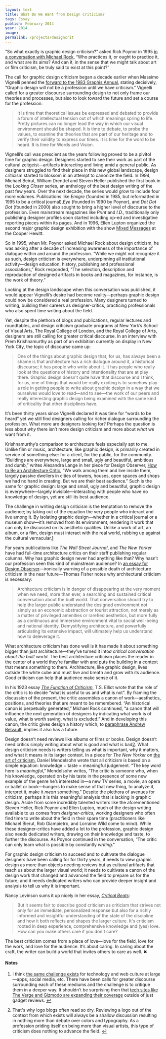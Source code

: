 ```yaml
---
layout: text
title: What Do We Want from Design Criticism?
tags: Essay
publish: February 2014
year: 2014
image:
permalink: /projects/designcrit
---
```


<p>“So what exactly is graphic design criticism?” asked Rick Poynor in 1995 <a href="http://2x4.org/ideas/7/what-is-this-thing-called-graphic-design-criticism/">in a conversation with Michael Rock</a>, “Who practices it, or ought to practice it, and what are its aims? And can it, in the sense that we might talk about art or film criticism, be truly said to exist at this point?”</p>
<p>The call for graphic design criticism began a decade earlier when Massimo Vignelli penned the <a href="http://dcrit.sva.edu/view/readingroom/1983-call-for-criticism/">forward to the 1983 Graphis Annual</a>, stating decisively, “Graphic design will not be a profession until we have criticism.” Vignelli called for a greater discourse surrounding design to not only frame our theories and processes, but also to look toward the future and set a course for the profession:</p>
<blockquote>
<p>It is time that theoretical issues be expressed and debated to provide a forum of intellectual tension out of which meanings spring to life. Pretty pictures can no longer lead the way in which our visual environment should be shaped. It is time to debate, to probe the values, to examine the theories that are part of our heritage and to verify their validity to express our times. It is time for the word to be heard. It is time for Words and Vision.</p>
</blockquote>
<p>Vignelli’s call was prescient as the years following proved to be a pivitol time for graphic design. Designers started to see their work as part of the cultural zeitgeist—artifacts interacting and living amid a general public. As designers struggled to find their place in this new global landscape, design criticism started to blossom in an attempt to canonize the field. In 1994, Michael Beirut, William Drenttel and Steven Heller published the first book in the <em>Looking Closer</em> series, an anthology of the best design writing of the past few years. Over the next decade, the series would grow to include four more volumes. Publications like <em>Emigre</em> (founded in 1985, but reformatted in 1995 to be a critical journal),<em>Eye</em> (founded in 1990 by Poynor), and <em>Dot Dot Dot</em> (founded in 2000) also sought to bring a higher level of discourse to the profession. Even mainstream magazines like <em>Print</em> and <em>I.D.</em>, traditionally only publishing designer profiles soon started including op-ed and investigative reporting pieces within its pages. And in 1996, Ellen Lupton organized the second major graphic design exhibition with the show <a href="http://elupton.com/2009/09/curatorial-project-x/">Mixed Messages</a> at the Cooper Hewitt.</p>
<p>So in 1995, when Mr. Poynor asked Michael Rock about design criticism, he was asking after a decade of increasing awareness of the importance of dialogue within and around the profession. “While we might not recognize it as such, design criticism is everywhere, underpinning all institutional activity—design education, history, publishing and professional associations,” Rock responded, “The selection, description and reproduction of designed artifacts in books and magazines, for instance, is the work of theory.”</p>
<p>Looking at the design landscape when this conversation was published, it would appear Vignelli’s desire had become reality—perhaps graphic design could now be considered a real profession. Many designers turned to writing, building their careers as designer-critics, practicing professionals who also spent time writing about the field.</p>
<p>Yet, despite the plethora of blogs and publications, regular lectures and roundtables, and design criticism graduate programs at New York’s School of Visual Arts, The Royal College of London, and the Royal College of Arts, designers are still calling for greater critical discourse. In an interview with Prem Krishnamurthy as part of an exhibition currently on display in New York City, the topic of discourse came up:</p>
<blockquote>
<p>One of the things about graphic design that, for us, has always been a shame is that architecture has a rich dialogue around it, a historical discourse; it has people who write about it. It has people who really look at the questions of history and intentionality that are at play there. Graphic design doesn't quite have that discourse and I think, for us, one of things that would be really exciting is to somehow play a role in getting people to write about graphic design in a way that we ourselves would love to read—and to see—the work of our peers and really interesting graphic design being examined with the same kind of criticality that other disciplines have.</p>
</blockquote>
<p>It’s been thirty years since Vignelli declared it was time for “words to be heard” yet we still find designers calling for richer dialogue surrounding the profession. What more are designers looking for? Perhaps the question is less about <em>why</em> there isn’t more design criticism and more about <em>what</em> we want from it.</p>
<p>Krishnamurthy’s comparison to architecture feels especially apt to me. Unlike film or music, architecture, like graphic design, is primarily created in service of something else: for a client, for the public, for the community. “Buildings are everywhere, large and small, ugly and beautiful, ambitious and dumb,” writes Alexandra Lange in her piece for Design Observer, <a href="http://places.designobserver.com/feature/how-to-be-an-architecture-critic/32278/">How to Be an Architecture Critic</a>, “We walk among them and live inside them, largely passive dwellers in cities of towers, houses, open spaces and shops we had no hand in creating. But we are their best audience.” Such is the same for graphic design: large and small, ugly and beautiful, graphic design is everywhere—largely invisible—interacting with people who have no knowledge of design, yet are still its best audience.</p>
<p>The challenge in writing design criticism is the temptation to remove the audience; by taking out of the equation the very people who interact and live among it. By isolating graphic design—whether in a critical journal or a museum show—it’s removed from its environment, rendering it work that can only be discussed on its aesthetic qualities. Unlike a work of art, an album, or a film, design must interact with the real world, rubbing up against the cultural vernacular.<a id="footnote-1-ref" class="footnote" href="#footnote-1">1</a></p>
<p>For years publications like <em>The Wall Street Journal</em>, and <em>The New Yorker</em> have had full-time architecture critics on their staff publishing regular columns. Why has graphic design never had anything like that? Why hasn’t our profession seen this kind of mainstream audience? In <a href="http://places.designobserver.com/feature/death-and-life-of-great-architecture-criticism/30448/">an essay for Design Observer</a>—ironically warning of a possible death of architecture criticism in the near future—Thomas Fisher notes why architectural criticism is necessary:</p>
<blockquote>
<p>Architecture criticism is in danger of disappearing at the very moment when we need, more than ever, a searching and sustained critical conversation about the built world. That conversation should try to help the larger public understand the designed environment not simply as an economic abstraction or tourist attraction, not merely as a matter of privileged amenities or rarefied aesthetics, but more fully as a continuous and immersive environment vital to social well-being and national identity. Demystifying architecture, and powerfully articulating its extensive impact, will ultimately help us understand how to deleverage it.</p>
</blockquote>
<p>What architecture criticism has done well is it has made it about something bigger than just architecture—they’ve turned it into<em>a critical conversation about the built world</em>. The best architecture criticism places the reader in the center of a world they’re familiar with and puts the building in a context that means something to them. Architecture, like graphic design, lives outside the white cube and must live and breath and grow with its audience. Good criticism can help that audience make sense of it.</p>
<p>In his 1923 essay <a href="http://www.google.com/books?id=sS7dxjpZh6cC&amp;lpg=PA68&amp;pg=PA68#v=onepage&amp;q&amp;f=false"><em>The Function of Criticism</em></a>, T.S. Elliot wrote that the role of the critic is to decide “what is useful to us and what is not”. By framing the discussion of the present, the critic assembles a canon of work—aesthetics, positions, and theories that are meant to be remembered. “An historical canon is perpetually generated,” Michael Rock continued, “a canon that will influence the next generation of designers by indicating what work is of value, what is worth saving, what is excluded.” And in developing this canon, the critic gives design a history which, to <a href="https://vimeo.com/album/2359892/video/66385792">paraphrase Andrew Belvault</a>, implies it also has a future.</p>
<p>Design doesn’t need reviews like albums or films or books. Design doesn’t need critics simply writing about what is good and what is bad<a id="footnote-2-ref" class="footnote" href="#footnote-2">2</a>. What design criticism needs is writers telling us what is important, why it matters, and what it means in its larger context. In a piece for <em>The New Yorker</em> on <a href="http://www.newyorker.com/online/blogs/books/2012/08/a-critics-manifesto.html">the art of criticism</a>, Daniel Mendelsohn wrote that all criticism is based on a simple equation: knowledge + taste = meaningful judgement. “The key word here is <em>meaningful</em>,” Mendelsohn writes, “The critic is someone who, when his knowledge, operated on by his taste in the presence of some new example of the genre he’s interested in—a new TV series, a movie, an opera or ballet or book—hungers to make sense of that new thing, to analyze it, interpret it, make it <em>mean</em> something.” Despite the plethora of avenues for criticism, perhaps it is this meaningful analysis that is lacking in graphic design. Aside from some incredibly talented writers like the aforementioned Steven Heller, Rick Poynor and Ellen Lupton, much of the design writing available to us comes from <em>designer-critics</em>, working designers who often find time to write about the field in their spare time (practitioners like Michael Bierut, Rob Giampietro, and Lorraine Wild come to mind). While these designer-critics have added a lot to the profession, graphic design also needs dedicated writers, drawing on their knowledge and taste, to further the discourse. As Poynor continued in the conversation, “The critic can only learn what is possible by constantly <em>writing</em>.”</p>
<p>For graphic design criticism to succeed and to cultivate the dialogue designers have been calling for for thirty years, it needs to view graphic design as more than objects needing reviews but as cultural artifacts that teach us about the larger visual world; it needs to cultivate a canon of the design work that changed and advanced the field to prepare us for the future; and it needs dedicated writers who can provide deeper insight and analysis to tell us why it is important.</p>
<p>Nancy Levinson sums it up nicely in her essay, <a href="http://places.designobserver.com/feature/critical-beats/12948/"><em>Critical Beats</em></a>:</p>
<blockquote>
<p>But it seems fair to describe good criticism as criticism that strives not only for an immediate, personalized response but also for a richly informed and insightful understanding of the state of the discipline and how it both reflects and shapes the larger culture. It's criticism rooted in deep experience, comprehensive knowledge and (yes) love. How can you make others care if you don't care?</p>
</blockquote>
<p>The best criticism comes from a place of love—love for the field, love for the work, and love for the audience. It’s about caring. In caring about the craft, the writer can build a world that invites others to care as well. &#10006;</p>


<!--Footnotes -->
<div class="notes">
<h4>Notes</h4>

<ol>
<li><p id="footnote-1">I think <a href="http://jarrettfuller.tumblr.com/post/61176224621/in-other-contexts-such-as-film-literature-and">the same challenge exists</a> for technology and web culture at large—apps, social media, etc. There have been calls for greater discourse surrounding each of these mediums and the challenge is to critique them in a deeper way. It shouldn't be surprising then that <a href="http://www.newyorker.com/online/blogs/elements/2013/10/after-walt-mossberg-and-david-pogue-waiting-for-the-next-great-technology-critic.html">tech sites like The Verge and Gizmodo are expanding their coverage</a> outside of just gadget reviews. <a href="#footnote-1-ref">↩</a></p></li>

<li><p id="footnote-2">That's why logo blogs often read so dry. Reviewing a logo out of the context from which exists will always be a shallow discussion resulting in nothing more than debate over colors and typography. As a profession priding itself on being more than visual artists, this type of criticism does nothing to advance the field. <a href="#footnote-2-ref">↩</a></p></li>
</ol>
</div>
